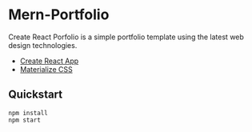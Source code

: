# Mern-Portfolio

Create React Porfolio is a simple portfolio template using the latest web design technologies.

- [Create React App](https://github.com/facebookincubator/create-react-app)
- [Materialize CSS](http://materializecss.com/)

## Quickstart

```
npm install
npm start  
```